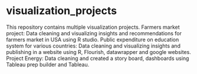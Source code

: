 # visualization_projects
This repository contains multiple visualization projects.  Farmers market project: Data cleaning and visualizing insights and recommendations for farmers market in USA using R studio. Public expenditure on education system for various countries: Data cleaning and visualizing insights and publishing in a website using R, Flourish, datawrapper and google websites. Project Energy: Data cleaning and created a story board, dashboards using Tableau prep builder and Tableau.
